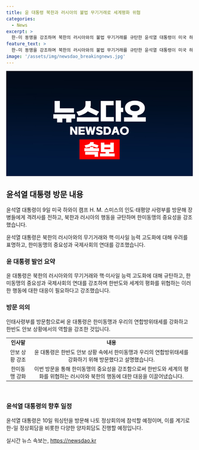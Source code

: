 ```yaml
---
title: 윤 대통령 북한과 러시아의 불법 무기거래로 세계평화 위협
categories:
  - News
excerpt: >
  한-미 동맹을 강조하며 북한의 러시아와의 불법 무기거래를 규탄한 윤석열 대통령이 미국 하와이 인도·태평양사령부를 방문했습니다. 북한의 핵과 미사일 능력 고도화를 우려하며 한-미·일 협력을 강조하고, 지난 1981년 이후 29년 만에 한국 대통령이 방문한 것으로, 한반도 안보와 한-미동맹을 강화하기 위한 것으로 밝혔습니다. 앞으로 나토 정상회의 참석 및 여러 양자회담을 예정하고 있습니다.
feature_text: >
  한-미 동맹을 강조하며 북한의 러시아와의 불법 무기거래를 규탄한 윤석열 대통령이 미국 하와이 인도·태평양사령부를 방문했습니다. 북한의 핵과 미사일 능력 고도화를 우려하며 한-미·일 협력을 강조하고, 지난 1981년 이후 29년 만에 한국 대통령이 방문한 것으로, 한반도 안보와 한-미동맹을 강화하기 위한 것으로 밝혔습니다. 앞으로 나토 정상회의 참석 및 여러 양자회담을 예정하고 있습니다.
image: '/assets/img/newsdao_breakingnews.jpg'
---
```


<p><img src="/assets/img/newsdao_breakingnews.jpg" alt="firstkoreanews 속보" /></p>

<h2 data-ke-size="size26">윤석열 대통령 방문 내용</h2>

<p>윤석열 대통령이 9일 미국 하와이 캠프 H. M. 스미스의 인도·태평양 사령부를 방문해 장병들에게 격려사를 전하고, 북한과 러시아의 행동을 규탄하며 한미동맹의 중요성을 강조했습니다.</p>

<p data-ke-size="size16">윤석열 대통령은 북한의 러시아와의 무기거래와 핵·미사일 능력 고도화에 대해 우려를 표명하고, 한미동맹의 중요성과 국제사회의 연대를 강조했습니다.</p>

<h3 data-ke-size="size24">윤 대통령 발언 요약</h3>

<p>윤 대통령은 북한의 러시아와의 무기거래와 핵·미사일 능력 고도화에 대해 규탄하고, 한미동맹의 중요성과 국제사회의 연대를 강조하며 한반도와 세계의 평화를 위협하는 이러한 행동에 대한 대응이 필요하다고 강조했습니다.</p>

<h3 data-ke-size="size24">방문 의의</h3>

<p>인태사령부를 방문함으로써 윤 대통령은 한미동맹과 우리의 연합방위태세를 강화하고 한반도 안보 상황에서의 역할을 강조한 것입니다.</p>

<table>
  <tr>
    <td style="text-align: center; height: 17px;"><b>인사말</b></td>
    <td style="text-align: center; height: 17px;"><b>내용</b></td>
  </tr>
  <tr>
    <td style="text-align: center; height: 17px;">안보 상황 강조</td>
    <td style="text-align: center; height: 17px;">윤 대통령은 한반도 안보 상황 속에서 한미동맹과 우리의 연합방위태세를 강화하기 위해 방문했다고 설명했습니다.</td>
  </tr>
  <tr>
    <td style="text-align: center; height: 17px;">한미동맹 강화</td>
    <td style="text-align: center; height: 17px;">이번 방문을 통해 한미동맹의 중요성을 강조함으로써 한반도와 세계의 평화를 위협하는 러시아와 북한의 행동에 대한 대응을 이끌어냈습니다.</td>
  </tr>
</table>

<p data-ke-size="size16">&nbsp;</p>

<h3 data-ke-size="size24">윤석열 대통령의 향후 일정</h3>

<p>윤석열 대통령은 10일 워싱턴을 방문해 나토 정상회의에 참석할 예정이며, 이를 계기로 한-일 정상회담을 비롯한 다양한 양자회담도 진행할 예정입니다.</p>
실시간 뉴스 속보는, <a href="https://newsdao.kr" rel="dofollow">https://newsdao.kr</a>


